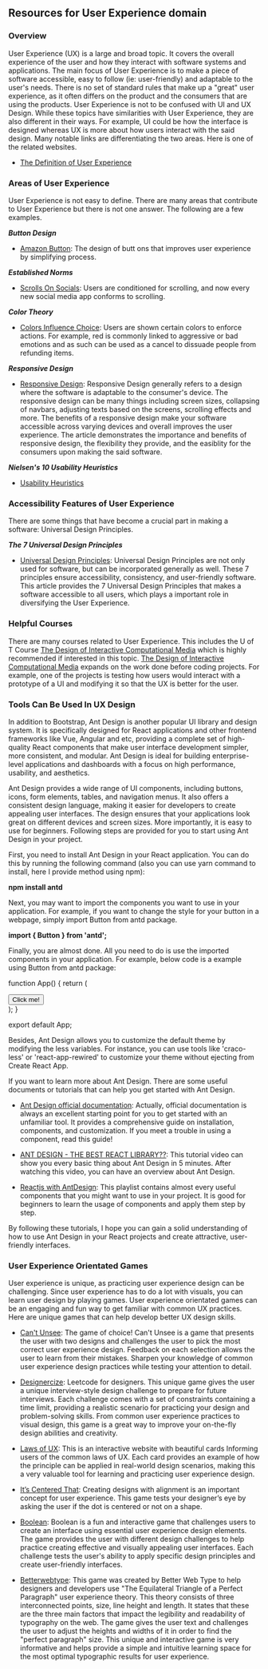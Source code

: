## Resources for User Experience domain

### Overview

User Experience (UX) is a large and broad topic. It covers the overall experience of the user and how they interact with software systems and applications. The main focus of User Experience is to make a piece of software accessible, easy to follow (ie: user-friendly) and adaptable to the user's needs. There is no set of standard rules that make up a "great" user experience, as it often differs on the product and the consumers that are using the products. User Experience is not to be confused with UI and UX Design. While these topics have similarities with User Experience, they are also different in their ways. For example, UI could be how the interface is designed whereas UX is more about how users interact with the said design. Many notable links are differentiating the two areas. Here is one of the related websites.


- [The Definition of User Experience](https://www.nngroup.com/articles/definition-user-experience/)

### Areas of User Experience

User Experience is not easy to define. There are many areas that contribute to User Experience but there is not one answer. The following are a few examples.

___Button Design___ 
- [Amazon Button](https://medium.com/@cccalibour/how-ux-design-makes-a-difference-amazons-continue-button-901618a8b00e): The design of butt
ons that improves user experience by simplifying process.

___Established Norms___
- [Scrolls On Socials](https://forgeandsmith.com/blog/scrolling-vs-clicking-whats-the-preferred-user-experience/): Users are conditioned for scrolling, and now every new social media app conforms to scrolling.

___Color Theory___
- [Colors Influence Choice](https://usabilitygeek.com/colour-user-experience-psychology/#:~:text=Colour%20plays%20a%20crucial%20role,and%20identified%20with%20your%20industry.): Users are shown certain colors to enforce actions. For example, red is commonly linked to aggressive or bad emotions and as such can be used as a cancel to dissuade people from refunding items.

___Responsive Design___
- [Responsive Design](https://devrix.com/tutorial/important-responsive-design/): Responsive Design generally refers to a design where the software is adaptable to the consumer's device. The responsive design can be many things including screen sizes, collapsing of navbars, adjusting texts based on the screens, scrolling effects and more. The benefits of a responsive design make your software accessible across varying devices and overall improves the user experience. The article demonstrates the importance and benefits of responsive design, the flexibility they provide, and the easiblity for the consumers upon making the said software. 

___Nielsen's 10 Usability Heuristics___
- [Usability Heuristics](./User_Experience/Usability_Heuristics.md)

### Accessibility Features of User Experience

There are some things that have become a crucial part in making a software: Universal Design Principles. 

___The 7 Universal Design Principles___
- [Universal Design Principles](https://www.buffalo.edu/access/help-and-support/topic3/universaldesignprinciples.html): Universal Design Principles are not only used for software, but can be incorporated generally as well. These 7 principles ensure accessibility, consistency, and user-friendly software. 
This article provides the 7 Universal Design Principles that makes a software accessible to all users, which plays a important role in diversifying the User Experience. 

### Helpful Courses

There are many courses related to User Experience. This includes the U of T Course [The Design of Interactive Computational Media](https://artsci.calendar.utoronto.ca/course/csc318h1) which is highly recommended if interested in this topic. [The Design of Interactive Computational Media](https://artsci.calendar.utoronto.ca/course/csc318h1) expands on the work done before coding projects. For example, one of the projects is testing how users would interact with a prototype of a UI and modifying it so that the UX is better for the user.


### Tools Can Be Used In UX Design

In addition to Bootstrap, Ant Design is another popular UI library and design system. It is specifically designed for React applications and other frontend frameworks like Vue, Angular and etc, providing a complete set of high-quality React components that make user interface development simpler, more consistent, and modular. Ant Design is ideal for building enterprise-level applications and dashboards with a focus on high performance, usability, and aesthetics.

Ant Design provides a wide range of UI components, including buttons, icons, form elements, tables, and navigation menus. It also offers a consistent design language, making it easier for developers to create appealing user interfaces. The design ensures that your applications look great on different devices and screen sizes. More importantly, it is easy to use for beginners. Following steps are provided for you to start using Ant Design in your project.

First, you need to install Ant Design in your React application. You can do this by running the following command (also you can use yarn command to install, here I provide method using npm):

**npm install antd**

Next, you may want to import the components you want to use in your application. For example, if you want to change the style for your button in a webpage, simply import Button from antd package.

**import { Button } from 'antd';**

Finally, you are almost done. All you need to do is use the imported components in your application. For example, below code is a example using Button from antd package:

function App() {
  return (
    <div className="App">
      <Button type="primary">Click me!</Button>
    </div>
  );
}

export default App;


Besides, Ant Design allows you to customize the default theme by modifying the less variables. For instance, you can use tools like 'craco-less' or 'react-app-rewired' to customize your theme without ejecting from Create React App.

If you want to learn more about Ant Design. There are some useful documents or tutorials that can help you get started with Ant Design.

- [Ant Design official documentation](https://ant.design/docs/react/introduce): Actually, official documentation is always an excellent starting point for you to get started with an unfamiliar tool. It provides a comprehensive guide on installation, components, and customization. If you meet a trouble in using a component, read this guide!

- [ANT DESIGN - THE BEST REACT LIBRARY??](https://www.youtube.com/watch?v=IEqmSROj5Uc): This tutorial video can show you every basic thing about Ant Design in 5 minutes. After watching this video, you can have an overview about Ant Design. 

- [Reactjs with AntDesign](https://www.youtube.com/playlist?list=PL-JTnqZPF5z2qTGwNkYln3m0pA0qfgHFR): This playlist contains almost every useful components that you might want to use in your project. It is good for beginners to learn the usage of components and apply them step by step. 

By following these tutorials, I hope you can gain a solid understanding of how to use Ant Design in your React projects and create attractive, user-friendly interfaces.


### User Experience Orientated Games

User experience is unique, as practicing user experience design can be challenging. Since user experience has to do a lot with visuals, you can learn user design by playing games. User experience orientated games can be an engaging and fun way to get familiar with common UX practices. Here are unique games that can help develop better UX design skills.

- [Can't Unsee](https://cantunsee.space/): The game of choice! Can't Unsee is a game that presents the user with two designs and challenges the user to pick the most correct user experience design. Feedback on each selection allows the user to learn from their mistakes. Sharpen your knowledge of common user experience design practices while testing your attention to detail.


- [Designercize](https://designercize.com/): Leetcode for designers. This unique game gives the user a unique interview-style design challenge to prepare for future interviews. Each challenge comes with a set of constraints containing a time limit, providing a realistic scenario for practicing your design and problem-solving skills. From common user experience practices to visual design, this game is a great way to improve your on-the-fly design abilities and creativity. 

- [Laws of UX](https://lawsofux.com/): This is an interactive website with beautiful cards Informing users of the common laws of UX. Each card provides an example of how the principle can be applied in real-world design scenarios, making this a very valuable tool for learning and practicing user experience design.

- [It’s Centered That](https://www.supremo.co.uk/designers-eye/): Creating designs with alignment is an important concept for user experience. This game tests your designer’s eye by asking the user if the dot is centered or not on a shape. 

- [Boolean](https://boolean.method.ac/): Boolean is a fun and interactive game that challenges users to create an interface using essential user experience design elements. The game provides the user with different design challenges to help practice creating effective and visually appealing user interfaces. Each challenge tests the user's ability to apply specific design principles and create user-friendly interfaces.

- [Betterwebtype](https://betterwebtype.com/triangle/): This game was created by Better Web Type to help designers and developers use "The Equilateral Triangle of a Perfect Paragraph" user experience theory. This theory consists of three interconnected points, size, line height and length. It states that these are the three main factors that impact the legibility and readability of typography on the web. The game gives the user text and challenges the user to adjust the heights and widths of it in order to find the "perfect paragraph" size. This unique and interactive game is very informative and helps provide a simple and intuitive learning space for the most optimal typographic results for user experience. 

